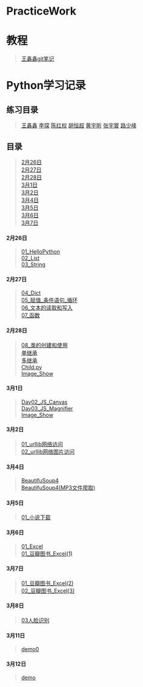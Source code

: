 # PracticeWork

# 教程
> [王鑫鑫git笔记](https://github.com/614610440/my_study/blob/master/git.md)

# Python学习记录  
## 练习目录
> [王鑫鑫](practice/wxx)
> [李琛](practice/lc)
> [陈红权](practice/chq)
> [胡恒超](practice/hhc)
> [黄宇昕](practice/hyx)
> [张宇寰](practice/zyh)
> [路少峰](practice/lsf)

## 目录  
> [2月26日](#2月26日)     
> [2月27日](#2月27日)     
> [2月28日](#2月28日)           
> [3月1日](#3月1日)         
> [3月2日](#3月2日)    
> [3月4日](#3月4日)  
> [3月5日](#3月5日)       
> [3月6日](#3月6日)  
> [3月7日](#3月7日)  
#### 2月26日  
> [01_HelloPython](study/01_HelloPython.py)  
> [02_List](study/02_List.py)  
> [03_String](study/03_String.py)  
#### 2月27日  
> [04_Dict](study/04_Dict.py)  
> [05_赋值_条件语句_循环](study/05_赋值_条件语句_循环.py)   
> [06_文本的读取和写入](study/06_文本的读取和写入.py)  
> [07_函数](study/06_文本的读取和写入.py)  
#### 2月28日
> [08_类的创建和使用](study/08_类的创建和使用.py)  
> [单继承](study/Case01/单继承)    
> [多继承](study/Case01/多继承)   
> [Child.py](study/Child.py)  
> [Image_Show](study/Image_Show)

#### 3月1日
> [Day02_JS_Canvas](study/Day02_JS_Canvas)  
> [Day03_JS_Magnifier](study/Day03_JS_Magnifier)  
> [Image_Show](study/Image_Show)  

#### 3月2日
> [01_urllib网络访问](study/01_urllib网络访问.py)  
> [02_urllib网络图片访问](study/02_urllib网络图片访问.py)    

#### 3月4日
> [BeautifuSoup4](study/01_BeautifulSoup4.py)  
> [BeautifuSoup4(MP3文件爬取)](study/01_Bs_Mp3.py)

#### 3月5日
> [01_小说下载](study/01_小说下载.py)    

#### 3月6日
> [01_Excel](study/01_Excel.py)        
> [01_豆瓣图书_Excel(1)](study/01_豆瓣图书_Excel.py)    

#### 3月7日     
> [01_豆瓣图书_Excel(2)](study/01_豆瓣图书_Excel(1).py)   
> [02_豆瓣图书_Excel(3)](study/01_豆瓣图书_Excel(2).py)

#### 3月8日     
> [03人脸识别](study/03_人脸识别.py) 

#### 3月11日
>[demo0](study/demo0.py)

#### 3月12日
>[demo](study/demo.py)